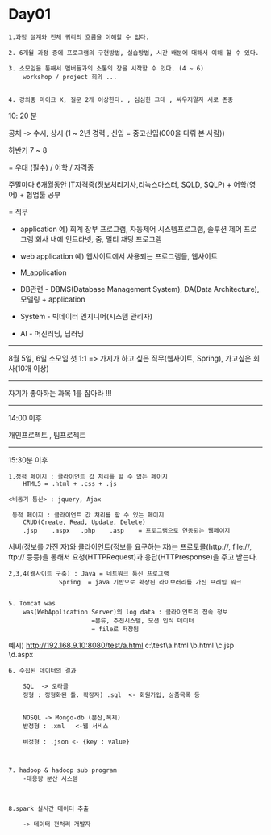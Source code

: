 # Day01
	1.과정 설계와 전체 쿼리의 흐름을 이해할 수 없다.

	2. 6개월 과정 중에 프로그램의 구현방법, 실습방법, 시간 배분에 대해서 이해 할 수 있다.

	3. 소모임을 통해서 멤버들과의 소통의 장을 시작할 수 있다. (4 ~ 6)
		workshop / project 회의 ...


	4. 강의중 마이크 X, 질문 2개 이상한다. , 심심한 그대 , 싸우지말자 서로 존중 


10: 20 분 



공채 -> 수시, 상시 (1 ~  2년 경력 , 신입 = 중고신입(000을 다뤄 본 사람))

하반기 7 ~ 8

= 우대 (필수) /  어학 / 자격증

주말마다 6개월동안 IT자격증(정보처리기사,리눅스마스터, SQLD, SQLP) + 어학(영어) + 협업툴 공부 




= 직무 

- application  예) 회계 장부 프로그램, 자동제어 시스템프로그램, 솔루션 제어 프로그램
			    회사 내에 인트라넷, 줌, 멀티 채팅 프로그램

	
- web application 예) 웹사이트에서 사용되는 프로그램들, 웹사이트 

	

- M_application 
	


- DB관련 - DBMS(Database Management System), DA(Data Architecture), 모델링  + application

	
	
- System - 빅데이터 엔지니어(시스템 관리자)
	
	
- AI - 머신러닝, 딥러닝










<hr>

8월 5일, 6일 소모임 첫 1:1 
=> 가지가 하고 싶은 직무(웹사이트, Spring), 가고싶은 회사(10개 이상)

<hr>


자기가 좋아하는 과목 1를 잡아라 !!!


<hr>

14:00 이후 

개인프로젝트 , 팀프로젝트


<hr>

15:30분 이후 

	1.정적 페이지 : 클라이언트 값 처리를 할 수 없는 페이지
		HTML5 = .html +	.css + .js

  	<비동기 통신> : jquery, Ajax

 	 동적 페이지 : 클라이언트 값 처리를 할 수 있는 페이지
		CRUD(Create, Read, Update, Delete)
		.jsp	.aspx	.php	.asp 	= 프로그램으로 연동되는 웹페이지


서버(정보를 가진 자)와 클라이언트(정보를 요구하는 자)는 프로토콜(http://, file://, ftp:// 등등)을 통해서
요청(HTTPRequest)과 응답(HTTPresponse)을 주고 받는다.


	2,3,4(웹사이트 구축) : Java = 네트워크 통신 프로그램 
			      Spring  = java 기반으로 확장된 라이브러리를 가진 프레임 워크


	5. Tomcat was
   		was(WebApplication Server)의 log data : 클라이언트의 접속 정보
  						   =분류, 추천시스템, 모션 인식 데이터
						   = file로 저장됨
						   
예시) http://192.168.9.10:8080/test/a.html
   	c:\test\a.html
   	       \b.html
	       \c.jsp	
	       \d.aspx



	6. 수집된 데이터의 결과

 		SQL  -> 오라클
		정형 : 정형화된 틀. 확장자) .sql  <- 회원가입, 상품목록 등 


 		NOSQL -> Mongo-db (분산,복제)
		반정형 : .xml   <-웹 서비스 

		비정형 : .json	<- {key : value}



	7. hadoop & hadoop sub program
		-대용량 분산 시스템 



	8.spark 실시간 데이터 추출

		-> 데이터 전처리 개발자 





